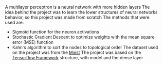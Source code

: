 A multilayer perceptron is a neural network with more hidden layers
The idea behind the project was to learn the lower structures of neural networks behavior, so this project was made from scratch
The methods that were used are:
 - Sigmoid function for the neuron activations 
 - Stochastic Gradient Descent to optimize weights with the mean square error (MSE) function
 - Kahn's algorithm to sort the nodes to topological order
The dataset used on the project was from the [Mnist](http://yann.lecun.com/exdb/mnist/)
The project was based on the [Tensorflow Framework](https://www.tensorflow.org/) structure, with model and the dense layer
